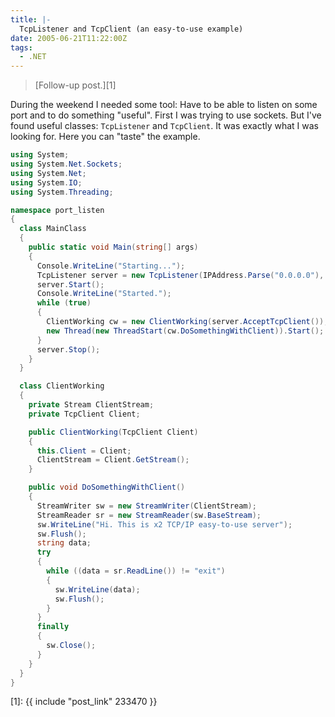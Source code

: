 ```yaml
---
title: |-
  TcpListener and TcpClient (an easy-to-use example)
date: 2005-06-21T11:22:00Z
tags:
  - .NET
---
```

> [Follow-up post.][1]

During the weekend I needed some tool: Have to be able to listen on some port and to do something "useful". First I was trying to use sockets. But I've found useful classes: `TcpListener` and `TcpClient`. It was exactly what I was looking for. Here you can "taste" the example.

```csharp
using System;
using System.Net.Sockets;
using System.Net;
using System.IO;
using System.Threading;

namespace port_listen
{
  class MainClass
  {
    public static void Main(string[] args)
    {
      Console.WriteLine("Starting...");
      TcpListener server = new TcpListener(IPAddress.Parse("0.0.0.0"), 66);
      server.Start();
      Console.WriteLine("Started.");
      while (true)
      {
        ClientWorking cw = new ClientWorking(server.AcceptTcpClient());
        new Thread(new ThreadStart(cw.DoSomethingWithClient)).Start();
      }
      server.Stop();
    }
  }

  class ClientWorking
  {
    private Stream ClientStream;
    private TcpClient Client;

    public ClientWorking(TcpClient Client)
    {
      this.Client = Client;
      ClientStream = Client.GetStream();
    }

    public void DoSomethingWithClient()
    {
      StreamWriter sw = new StreamWriter(ClientStream);
      StreamReader sr = new StreamReader(sw.BaseStream);
      sw.WriteLine("Hi. This is x2 TCP/IP easy-to-use server");
      sw.Flush();
      string data;
      try
      {
        while ((data = sr.ReadLine()) != "exit")
        {
          sw.WriteLine(data);
          sw.Flush();
        }
      }
      finally
      {
        sw.Close();
      }
    }
  }
}
```

[1]: {{ include "post_link" 233470 }}